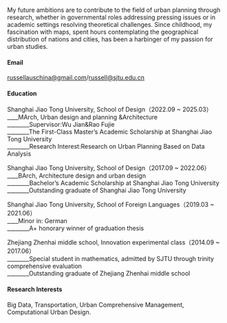 


My future ambitions are to contribute to the field of urban planning through research, whether in governmental roles addressing pressing issues or in academic settings resolving theoretical challenges. Since childhood, my fascination with maps, spent hours contemplating the geographical distribution of nations and cities, has been a harbinger of my passion for urban studies. 

#### Email
russellauschina@gmail.com/russell@sjtu.edu.cn

#### Education
Shanghai Jiao Tong University, School of Design（2022.09 ~ 2025.03）  
____MArch, Urban design and planning &Architecture  
________Supervisor:Wu Jian&Rao Fujie  
________The First-Class Master’s Academic Scholarship at Shanghai Jiao Tong University  
________Research Interest:Research on Urban Planning Based on Data Analysis  

Shanghai Jiao Tong University, School of Design（2017.09 ~ 2022.06）  
____BArch, Architecture design and urban design  
________Bachelor’s Academic Scholarship at Shanghai Jiao Tong University  
________Outstanding graduate of Shanghai Jiao Tong University  

Shanghai Jiao Tong University, School of Foreign Languages（2019.03 ~ 2021.06）  
____Minor in: German  
________A+ honorary winner of graduation thesis  

Zhejiang Zhenhai middle school, Innovation experimental class（2014.09 ~ 2017.06）  
________Special student in mathematics, admitted by SJTU through trinity comprehensive evaluation  
________Outstanding graduate of Zhejiang Zhenhai middle school  

#### Research Interests
Big Data, Transportation, Urban Comprehensive Management, Computational Urban Design.


